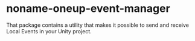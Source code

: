 # noname-oneup-event-manager
That package contains a utility that makes it possible to send and receive Local Events in your Unity project.
